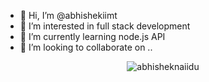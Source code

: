 - 👋 Hi, I’m @abhishekiimt
- 👀 I’m interested in full stack development
- 🌱 I’m currently learning node.js API
- 💞️ I’m looking to collaborate on ..

<p align="center"> <img src="https://github-readme-stats.vercel.app/api?username=abhishekiimt&show_icons=true&theme=gotham" alt="abhisheknaiidu" />

<!---
abhishekiimt/abhishekiimt is a ✨ special ✨ repository because its `README.md` (this file) appears on your GitHub profile.
You can click the Preview link to take a look at your changes.
--->
